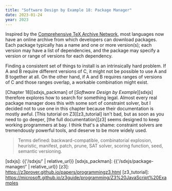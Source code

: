```yaml
---
title: "Software Design by Example 18: Package Manager"
date: 2023-01-24
year: 2023
---
```


Inspired by the [Comprehensive TeX Archive Network][ctan],
most languages now have an online archive from which developers can download packages.
Each package typically has a name and one or more version(s);
each version may have a list of dependencies,
and the package may specify a version or range of versions for each dependency.

Finding a consistent set of things to install is an intrinsically hard problem.
If A and B require different versions of C,
it might not be possible to use A and B together at all.
On the other hand,
if A and B requires ranges of versions of C and those ranges overlap,
a workable combination might exist.

[Chapter 18][sdxjs_packman] of [*Software Design by Example*][sdxjs]
therefore explores how to search for something legal.
Almost every real package manager does this with some sort of constraint solver,
but I decided not to use one in this chapter because their documentation is mostly awful.
[This tutorial on Z3][z3_tutorial] isn't bad,
but as soon as you need to go deeper,
[the full documentation][z3] seems designed to keep working programmers at bay.
I think that's a shame:
constraint solvers are tremendously powerful tools,
and deserve to be more widely used.

> Terms defined: backward-compatible, combinatorial explosion, heuristic, manifest, patch, prune, SAT solver, scoring function, seed, semantic versioning.

[ctan]: https://www.ctan.org/
[sdxjs]: {{'/sdxjs/' | relative_url}}
[sdxjs_packman]: {{'/sdxjs/package-manager/' | relative_url}}
[z3]: https://z3prover.github.io/papers/programmingz3.html
[z3_tutorial]: https://microsoft.github.io/z3guide/programming/Z3%20JavaScript%20Examples
